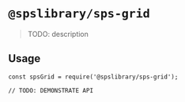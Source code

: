 # `@spslibrary/sps-grid`

> TODO: description

## Usage

```
const spsGrid = require('@spslibrary/sps-grid');

// TODO: DEMONSTRATE API
```
